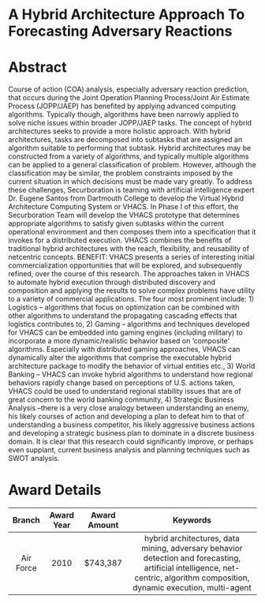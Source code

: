 
A Hybrid Architecture Approach To Forecasting Adversary Reactions
=================================================================

# Abstract


Course of action (COA) analysis, especially adversary reaction prediction, that occurs during the Joint Operation Planning Process/Joint Air Estimate Process (JOPP/JAEP) has benefited by applying advanced computing algorithms. Typically though, algorithms have been narrowly applied to solve niche issues within broader JOPP/JAEP tasks. The concept of hybrid architectures seeks to provide a more holistic approach. With hybrid architectures, tasks are decomposed into subtasks that are assigned an algorithm suitable to performing that subtask. Hybrid architectures may be constructed from a variety of algorithms, and typically multiple algorithms can be applied to a general classification of problem. However, although the classification may be similar, the problem constraints imposed by the current situation in which decisions must be made vary greatly. To address these challenges, Securboration is teaming with artificial intelligence expert Dr. Eugene Santos from Dartmouth College to develop the Virtual Hybrid Architecture Computing System or VHACS. In Phase I of this effort, the Securboration Team will develop the VHACS prototype that determines appropriate algorithms to satisfy given subtasks within the current operational environment and then composes them into a specification that it invokes for a distributed execution. VHACS combines the benefits of traditional hybrid architectures with the reach, flexibility, and reusability of netcentric concepts.  BENEFIT:  VHACS presents a series of interesting initial commercialization opportunities that will be explored, and subsequently refined, over the course of this research. The approaches taken in VHACS to automate hybrid execution through distributed discovery and composition and applying the results to solve complex problems have utility to a variety of commercial applications. The four most prominent include: 1) Logistics – algorithms that focus on optimization can be combined with other algorithms to understand the propagating cascading effects that logistics contributes to, 2) Gaming – algorithms and techniques developed for VHACS can be embedded into gaming engines (including military) to incorporate a more dynamic/realistic behavior based on ‘composite’ algorithms. Especially with distributed gaming approaches, VHACS can dynamically alter the algorithms that comprise the executable hybrid architecture package to modify the behavior of virtual entities etc., 3) World Banking – VHACS can invoke hybrid algorithms to understand how regional behaviors rapidly change based on perceptions of U.S. actions taken, VHACS could be used to understand regional stability issues that are of great concern to the world banking community, 4) Strategic Business Analysis –there is a very close analogy between understanding an enemy, his likely courses of action and developing a plan to defeat him to that of understanding a business competitor, his likely aggressive business actions and developing a strategic business plan to dominate in a discrete business domain. It is clear that this research could significantly improve, or perhaps even supplant, current business analysis and planning techniques such as SWOT analysis.  

# Award Details

|Branch|Award Year|Award Amount|Keywords|
| :---: | :---: | :---: | :---: |
|Air Force|2010|$743,387|hybrid architectures, data mining, adversary behavior detection and forecasting, artificial intelligence, net-centric, algorithm composition, dynamic execution, multi-agent|
